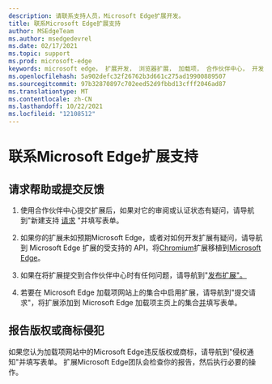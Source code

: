 ```yaml
---
description: 请联系支持人员，Microsoft Edge扩展开发。
title: 联系Microsoft Edge扩展支持
author: MSEdgeTeam
ms.author: msedgedevrel
ms.date: 02/17/2021
ms.topic: support
ms.prod: microsoft-edge
keywords: microsoft edge， 扩展开发， 浏览器扩展， 加载项， 合作伙伴中心， 开发人员， 支持
ms.openlocfilehash: 5a902defc32f26762b3d661c275ad19900889507
ms.sourcegitcommit: 97b32870897c702eed52d9fbbd13cfff2046ad87
ms.translationtype: MT
ms.contentlocale: zh-CN
ms.lasthandoff: 10/22/2021
ms.locfileid: "12108512"
---
```

# <a name="contact-microsoft-edge-extensions-support"></a>联系Microsoft Edge扩展支持


<!-- ====================================================================== -->
## <a name="request-help-or-submit-feedback"></a>请求帮助或提交反馈

1.  使用合作伙伴中心提交扩展后，如果对它的审阅或认证状态有疑问，请导航到"新建支持 [请求][MicrosoftSupportSupportrequestformE7a381be9c9aFafbEd76262bc93fd9e4] "并填写表单。

1.  如果你的扩展未如预期Microsoft Edge，或者对如何开发扩展有疑问，请导航到 Microsoft Edge 扩展的受支持的 API，将[Chromium][ExtensionsDeveloperGuideApiSupport]扩展移植到[Microsoft Edge][ExtensionsDeveloperGuidePortChromeExtension]。

1.  如果在将扩展提交到合作伙伴中心时有任何问题，请导航到"[发布扩展"。][ExtensionsPublishPublishExtension]

1.  若要在 Microsoft Edge 加载项网站上的集合中启用扩展，请导航到"提交请求"，将扩展添加到 Microsoft Edge 加载项主页上的集合[并][OfficeFormsPagesResponsepageAspxV4j5cvggr0grqy180bhbrw01uwybfaxnna1zkp3x2vun0ibsu1ymeu3vfy0vurrodewsjgwu00yry4u]填写表单。


<!-- ====================================================================== -->
## <a name="report-copyright-or-trademark-infringement"></a>报告版权或商标侵犯

如果您认为加载项网站中的Microsoft Edge违反版权或商标，请导航到"侵权通知"并填写表单。 [][MicrosoftInfoMarketplaceHtml]  扩展Microsoft Edge团队会检查你的报告，然后执行必要的操作。

<!-- links in this repo -->
[ExtensionsDeveloperGuideApiSupport]: ../developer-guide/api-support.md "支持用于扩展Microsoft Edge API |Microsoft Docs"
[ExtensionsDeveloperGuidePortChromeExtension]: ../developer-guide/port-chrome-extension.md "移植扩展|Microsoft Docs"
[ExtensionsPublishPublishExtension]: ./publish-extension.md "发布扩展|Microsoft Docs"
<!-- other Microsoft links -->
[MicrosoftInfoMarketplaceHtml]: https://www.microsoft.com/info/Marketplace.html "侵权通知|Microsoft"

[MicrosoftSupportSupportrequestformE7a381be9c9aFafbEd76262bc93fd9e4]: https://support.microsoft.com/supportrequestform/e7a381be-9c9a-fafb-ed76-262bc93fd9e4 "Extensions 新支持请求|Microsoft 支持"

[OfficeFormsPagesResponsepageAspxV4j5cvggr0grqy180bhbrw01uwybfaxnna1zkp3x2vun0ibsu1ymeu3vfy0vurrodewsjgwu00yry4u]: https://forms.office.com/Pages/ResponsePage.aspx?id=v4j5cvGGr0GRqy180BHbRw01UwyBfAxNna_1ZkP3X2VUN0lBSU1YMEU3VFY0VURRODEwSjgwU00yRy4u "提交将扩展添加到加载项主页上Microsoft Edge集合的请求|Microsoft Office表单"
